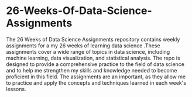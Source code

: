 # 26-Weeks-Of-Data-Science-Assignments
The 26 Weeks of Data Science Assignments repository contains weekly assignments for a my 26 weeks of learning data science .These assignments cover a wide range of topics in data science, including machine learning, data visualization, and statistical analysis. The repo is designed to provide a comprehensive practice to the field of data science and to help me strengthen my skills and knowledge needed to become proficient in this field. The assignments are an important, as they allow me to practice and apply the concepts and techniques learned in each week's lessons.
